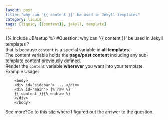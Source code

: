 ```yaml
---
layout: post
title: "why can '{{ content }}' be used in Jekyll templates"
category: liquid
tags: [liquid, {{content}}, jekyll, template]
---
```

{% include JB/setup %}
#Question: why can '{{ content }}' be used in Jekyll templates？         
that is because `content` is a special variable in **all templates**.  
The content variable holds the **page/post content** including any sub-template content previously defined.  
Render the `content` variable **wherever** you want into your template  
Example Usage:

        <body>
        <div id="sidebar"> ... </div>
        <div id="main">	{% raw %}
	    {{ content }}{% endraw %}
        </div>
        </body>

See more?Go to this [site](http://jekyllbootstrap.com/lessons/jekyll-introduction.html) where I figured out the answer to the question.